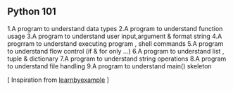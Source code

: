 ## Python 101
1.A program to understand data types
2.A program to understand function usage
3.A program to understand user input,argument & format string
4.A progrram to understand executing program , shell commands
5.A program to understand flow control (if & for only ...)
6.A program to understand list , tuple & dictionary
7.A program to understand string operations
8.A program to understand file handling
9.A program to understand main() skeleton

[ Inspiration from [learnbyexample](https://github.com/learnbyexample/Python_Basics) ]
